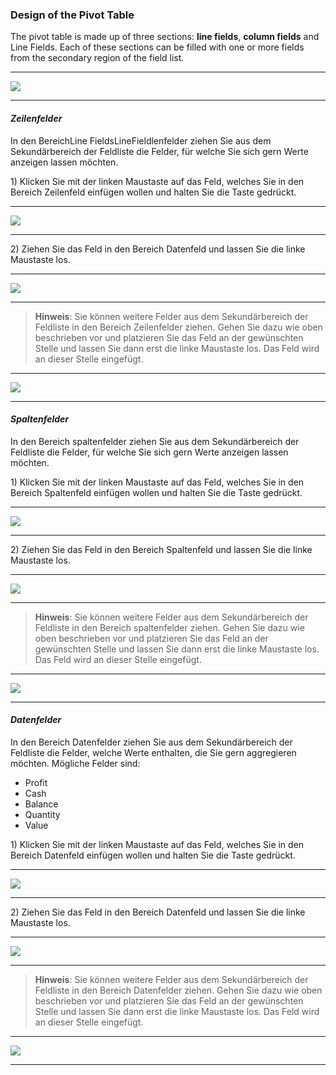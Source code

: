 ### Design of the Pivot Table

The pivot table is made up of three sections: **line fields**, **column fields** and Line Fields. Each of these sections can be filled with one or more fields from the secondary region of the field list.

---

![](/assets/f16.png)

---

#### _Zeilenfelder_

In den BereichLine FieldsLineFieldlenfelder ziehen Sie aus dem Sekundärbereich der Feldliste die Felder, für welche Sie sich gern Werte anzeigen lassen möchten.

1\) Klicken Sie mit der linken Maustaste auf das Feld, welches Sie in den Bereich Zeilenfeld einfügen wollen und halten Sie die Taste gedrückt.

---

![](/assets/f17.png)

---

2\) Ziehen Sie das Feld in den Bereich Datenfeld und lassen Sie die linke Maustaste los.

---

![](/assets/f18.png)

---

> **Hinweis**: Sie können weitere Felder aus dem Sekundärbereich der Feldliste in den Bereich Zeilenfelder ziehen. Gehen Sie dazu wie oben beschrieben vor und platzieren Sie das Feld an der gewünschten Stelle und lassen Sie dann erst die linke Maustaste los. Das Feld wird an dieser Stelle eingefügt.

---

![](/assets/f19.png)

---

#### _Spaltenfelder_

In den Bereich spaltenfelder ziehen Sie aus dem Sekundärbereich der Feldliste die Felder, für welche Sie sich gern Werte anzeigen lassen möchten.

1\) Klicken Sie mit der linken Maustaste auf das Feld, welches Sie in den Bereich Spaltenfeld einfügen wollen und halten Sie die Taste gedrückt.

---

![](/assets/f20.png)

---

2\) Ziehen Sie das Feld in den Bereich Spaltenfeld und lassen Sie die linke Maustaste los.

---

![](/assets/f21.png)

---

> **Hinweis**: Sie können weitere Felder aus dem Sekundärbereich der Feldliste in den Bereich spaltenfelder ziehen. Gehen Sie dazu wie oben beschrieben vor und platzieren Sie das Feld an der gewünschten Stelle und lassen Sie dann erst die linke Maustaste los. Das Feld wird an dieser Stelle eingefügt.

---

![](/assets/f22.png)

---

#### _Datenfelder_

In den Bereich Datenfelder ziehen Sie aus dem Sekundärbereich der Feldliste die Felder, welche Werte enthalten, die Sie gern aggregieren möchten. Mögliche Felder sind:

* Profit
* Cash
* Balance
* Quantity
* Value

1\) Klicken Sie mit der linken Maustaste auf das Feld, welches Sie in den Bereich Datenfeld einfügen wollen und halten Sie die Taste gedrückt.

---

![](/assets/f23.png)

---

2\) Ziehen Sie das Feld in den Bereich Datenfeld und lassen Sie die linke Maustaste los.

---

![](/assets/f24.png)

---

> **Hinweis**: Sie können weitere Felder aus dem Sekundärbereich der Feldliste in den Bereich Datenfelder ziehen. Gehen Sie dazu wie oben beschrieben vor und platzieren Sie das Feld an der gewünschten Stelle und lassen Sie dann erst die linke Maustaste los. Das Feld wird an dieser Stelle eingefügt.

---

![](/assets/f25.png)

---




